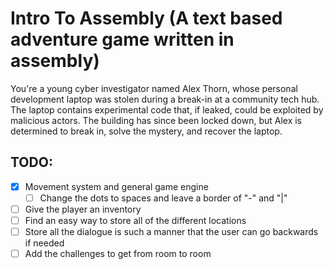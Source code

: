 # Intro To Assembly (A text based adventure game written in assembly)
You're a young cyber investigator named Alex Thorn, whose personal development laptop was stolen during a break-in at a community tech hub. The laptop contains experimental code that, if leaked, could be exploited by malicious actors. The building has since been locked down, but Alex is determined to break in, solve the mystery, and recover the laptop.

## TODO:
- [X] Movement system and general game engine
    - [ ] Change the dots to spaces and leave a border of "-" and "|"
- [ ] Give the player an inventory
- [ ] Find an easy way to store all of the different locations
- [ ] Store all the dialogue is such a manner that the user can go backwards if needed
- [ ] Add the challenges to get from room to room

